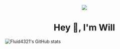 <p align="center">
  <img src="[http://some_place.com/image.png](https://i.imgur.com/gFJSzkl.png)" />
</p>
<h1 align="center"> Hey 👋, I'm Will </h1>

![Fluid4321's GitHub stats](https://github-readme-stats.vercel.app/api?username=fluid4321&show_icons=true&theme=tokyonight)

